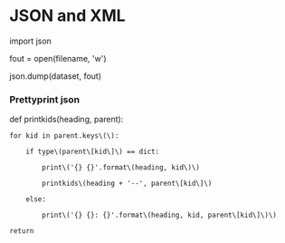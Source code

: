 # JSON and XML

import json

fout = open\(filename, 'w'\)

json.dump\(dataset, fout\)



### Prettyprint json

def printkids\(heading, parent\):

    for kid in parent.keys\(\): 

        if type\(parent\[kid\]\) == dict:

            print\('{} {}'.format\(heading, kid\)\)

            printkids\(heading + '--', parent\[kid\]\)

        else:

            print\('{} {}: {}'.format\(heading, kid, parent\[kid\]\)\)

    return





